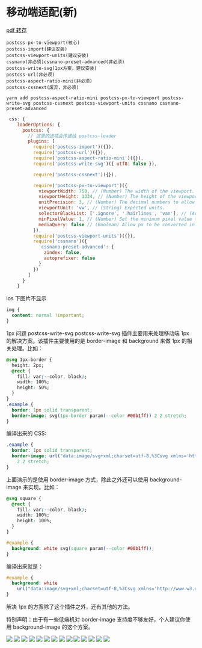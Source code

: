 # 移动端适配(新)

[pdf 转存](https://alipub.binfenyingyu.com/file/pdf/a935a7ab64f7b61e383551ebf0ce16d2.pdf)

```
postcss-px-to-viewport(核心)
postcss-import(建议安装)
postcss-viewport-units(建议安装)
cssnano(非必须)cssnano-preset-advanced(非必须)
postcss-write-svg(1px方案，建议安装)
postcss-url(非必须)
postcss-aspect-ratio-mini(非必须)
postcss-cssnext(废弃，非必须)
```

```
yarn add postcss-aspect-ratio-mini postcss-px-to-viewport postcss-write-svg postcss-cssnext postcss-viewport-units cssnano cssnano-preset-advanced
```

```js
 css: {
    loaderOptions: {
      postcss: {
        // 这里的选项会传递给 postcss-loader
        plugins: [
          require('postcss-import')({}),
          require('postcss-url')({}),
          require('postcss-aspect-ratio-mini')({}),
          require('postcss-write-svg')({ utf8: false }),

          require('postcss-cssnext')({}),

          require('postcss-px-to-viewport')({
            viewportWidth: 750, // (Number) The width of the viewport.
            viewportHeight: 1334, // (Number) The height of the viewport.
            unitPrecision: 3, // (Number) The decimal numbers to allow the REM units to grow to.
            viewportUnit: 'vw', // (String) Expected units.
            selectorBlackList: ['.ignore', '.hairlines', 'van'], // (Array) The selectors to ignore and leave as px.
            minPixelValue: 1, // (Number) Set the minimum pixel value to replace.
            mediaQuery: false // (Boolean) Allow px to be converted in media queries.
          }),
          require('postcss-viewport-units')({}),
          require('cssnano')({
            'cssnano-preset-advanced': {
              zindex: false,
              autoprefixer: false
            }
          })
        ]
      }
    }
```

ios 下图片不显示

```css
img {
  content: normal !important;
}
```

1px 问题
postcss-write-svg
postcss-write-svg 插件主要用来处理移动端 1px 的解决方案。该插件主要使用的是 border-image 和 background 来做 1px 的相关处理。比如：

```css
@svg 1px-border {
  height: 2px;
  @rect {
    fill: var(--color, black);
    width: 100%;
    height: 50%;
  }
}
.example {
  border: 1px solid transparent;
  border-image: svg(1px-border param(--color #00b1ff)) 2 2 stretch;
}
```

编译出来的 CSS:

```css
.example {
  border: 1px solid transparent;
  border-image: url("data:image/svg+xml;charset=utf-8,%3Csvg xmlns='http://www.w3.org/2000/svg' height='2px'%3E%3Crect fill='%2300b1ff' width='100%25' height='50%25'/%3E%3C/svg%3E")
    2 2 stretch;
}
```

上面演示的是使用 border-image 方式，除此之外还可以使用 background-image 来实现。比如：

```css
@svg square {
  @rect {
    fill: var(--color, black);
    width: 100%;
    height: 100%;
  }
}

#example {
  background: white svg(square param(--color #00b1ff));
}
```

编译出来就是：

```css
#example {
  background: white
    url("data:image/svg+xml;charset=utf-8,%3Csvg xmlns='http://www.w3.org/2000/svg'%3E%3Crect fill='%2300b1ff' width='100%25' height='100%25'/%3E%3C/svg%3E");
}
```

解决 1px 的方案除了这个插件之外，还有其他的方法。

特别声明：由于有一些低端机对 border-image 支持度不够友好，个人建议你使用 background-image 的这个方案。

![](../../assets/images/vw/1.png)
![](../../assets/images/vw/2.png)
![](../../assets/images/vw/3.png)
![](../../assets/images/vw/4.png)
![](../../assets/images/vw/5.png)
![](../../assets/images/vw/6.png)
![](../../assets/images/vw/7.png)
![](../../assets/images/vw/8.png)
![](../../assets/images/vw/9.png)
![](../../assets/images/vw/10.png)
![](../../assets/images/vw/11.png)
![](../../assets/images/vw/12.png)
![](../../assets/images/vw/13.png)
![](../../assets/images/vw/14.png)
